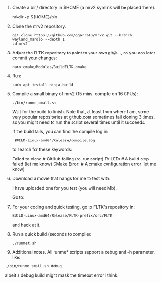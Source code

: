 
1. Create a bin/ directory in $HOME (a mrv2 symlink will be placed there).

   mkdir -p ${HOME}/bin

3. Clone the mrv2 repository.

   ```
   git clone https://github.com/ggarra13/mrv2.git --branch wayland_manolo --depth 1
   cd mrv2
   ```
   
4. Adjust the FLTK repository to point to your own git@..., so you can later
   commit your changes:

   ```
   nano cmake/Modules/BuildFLTK.cmake
   ```

5. Run:

   ```
   sudo apt install ninja-build
   ```

6. Compile a small binary of mrv2 (15 mins. compile on 16 CPUs):

   ```
   ./bin/runme_small.sh
   ```

   Wait for the build to finish.  Note that, at least from where I am,
   some very popular repositories at github.com sometimes fail cloning 3
   times, so you might need to run the script several times until it succeeds.

   If the build fails, you can find the compile log in:

      	BUILD-Linux-amd64/Release/compile.log
	
   to search for these keywords:
      	
	Failed to clone           # GitHub failing (re-run script)
	FAILED:                   # A build step failed (let me know)
	CMake Error:              # A cmake configuration error (let me know)

7. Download a movie that hangs for me to test with:

   I have uploaded one for you test (you will need Mb).

   Go to:


8. For your coding and quick testing, go to FLTK's repository in:

       BUILD-Linux-amd64/Release/FLTK-prefix/src/FLTK

   and hack at it.

9. Run a quick build (seconds to compile):

   ```
   ./runmet.sh
   ```

10. Additional notes.  All runme* scripts support a debug and -h parameter,
    like:

   ```
   ./bin/runme_small.sh debug
   ```

   albeit a debug build might mask the timeout error I think.
